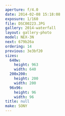 ```yaml
---
aperture: f/4.0
date: 2014-02-08 15:18:08
exposure: 1/160
file: DSC00223.JPG
gallery: 2014-waterfall
layout: gallery-photo
model: NEX-3N
next: 679b26a
ordering: 14
previous: 3e3bf20
sizes:
  640w:
    height: 963
    width: 640
  200x200:
    height: 200
    width: 200
  96x96:
    height: 96
    width: 96
title: null
make: SONY
---
```

